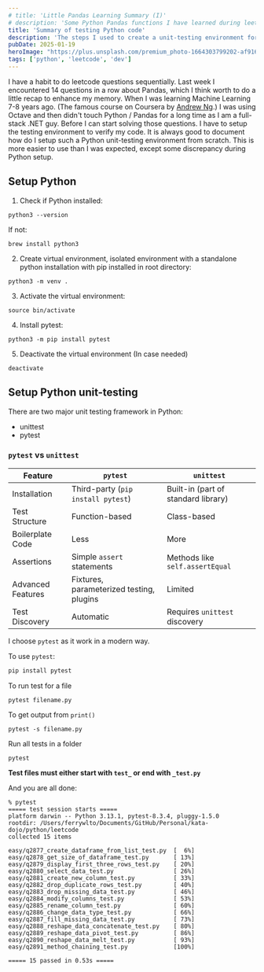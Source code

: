 ```yaml
---
# title: 'Little Pandas Learning Summary (I)'
# description: 'Some Python Pandas functions I have learned during leetcode'
title: 'Summary of testing Python code'
description: 'The steps I used to create a unit-testing environment for testing my Leetcode Python code from scratch'
pubDate: 2025-01-19
heroImage: "https://plus.unsplash.com/premium_photo-1664303799202-af9165d754a6?q=80&w=2969&auto=format&fit=crop&ixlib=rb-4.0.3&ixid=M3wxMjA3fDB8MHxwaG90by1wYWdlfHx8fGVufDB8fHx8fA%3D%3D"
tags: ['python', 'leetcode', 'dev']
---
```


I have a habit to do leetcode questions sequentially. Last week I encountered 14 questions in a row about Pandas, which I think worth to do a little recap to enhance my memory. When I was learning Machine Learning 7-8 years ago. (The famous course on Coursera by [Andrew Ng](https://www.linkedin.com/in/andrewyng/).) I was using Octave and then didn't touch Python / Pandas for a long time as I am a full-stack .NET guy. Before I can start solving those questions. I have to setup the testing environment to verify my code. It is always good to document how do I setup such a Python unit-testing environment from scratch. This is more easier to use than I was expected, except some discrepancy during Python setup. 
<!-- 
### The list of questions about Pandas

2877. [Create a DataFrame from List](https://leetcode.com/problems/create-a-dataframe-from-list)
2878. [Get the Size of a DataFrame](https://leetcode.com/problems/get-the-size-of-a-dataframe)
2879. [Display the First Three Rows](https://leetcode.com/problems/display-the-first-three-rows)
2880. [Select Data](https://leetcode.com/problems/select-data)
2881. [Create a New Column](https://leetcode.com/problems/create-a-new-column)
2882. [Drop Duplicate Rows](https://leetcode.com/problems/drop-duplicate-rows)
2883. [Drop Missing Data](https://leetcode.com/problems/drop-missing-data)
2884. [Modify Columns](https://leetcode.com/problems/modify-columns)
2885. [Rename Columns](https://leetcode.com/problems/rename-columns)
2886. [Change Data Type](https://leetcode.com/problems/change-data-type)
2887. [Fill Missing Data](https://leetcode.com/problems/fill-missing-data)
2888. [Reshape Data: Concatenate](https://leetcode.com/problems/reshape-data-concatenate)
2889. [Reshape Data: Pivot](https://leetcode.com/problems/reshape-data-pivot)
2890. [Reshape Data: Melt](https://leetcode.com/problems/reshape-data-melt)
2891. [Method Chaining](https://leetcode.com/problems/method-chaining) -->

## Setup Python

<!-- These are the first questions in Python that I have encountered on Leetcode.  -->

1. Check if Python installed:
```
python3 --version
```

If not:
```
brew install python3
```

2. Create virtual environment, isolated environment with a standalone python installation with pip installed in root directory:

```
python3 -m venv .
```

3. Activate the virtual environment:
```
source bin/activate
```

4. Install pytest:
```
python3 -m pip install pytest
```

5. Deactivate the virtual environment (In case needed)
```
deactivate
```
## Setup Python unit-testing

There are two major unit testing framework in Python:
- unittest
- pytest

### `pytest` vs `unittest`

| Feature           | `pytest`                          | `unittest`                        |
|-------------------|-----------------------------------|-----------------------------------|
| Installation      | Third-party (`pip install pytest`)| Built-in (part of standard library)|
| Test Structure    | Function-based                    | Class-based                       |
| Boilerplate Code  | Less                              | More                              |
| Assertions        | Simple `assert` statements        | Methods like `self.assertEqual`   |
| Advanced Features | Fixtures, parameterized testing, plugins | Limited                           |
| Test Discovery    | Automatic                         | Requires `unittest` discovery     |

I choose `pytest` as it work in a modern way.

To use `pytest`:
```python
pip install pytest
```

To run test for a file
```
pytest filename.py
```

To get output from `print()`
```
pytest -s filename.py
```

Run all tests in a folder
```
pytest
```

**Test files must either start with `test_` or end with `_test.py`**

And you are all done:
```
% pytest
===== test session starts =====
platform darwin -- Python 3.13.1, pytest-8.3.4, pluggy-1.5.0
rootdir: /Users/ferrywlto/Documents/GitHub/Personal/kata-dojo/python/leetcode
collected 15 items                                                                                        

easy/q2877_create_dataframe_from_list_test.py  [  6%]
easy/q2878_get_size_of_dataframe_test.py       [ 13%]
easy/q2879_display_first_three_rows_test.py    [ 20%]
easy/q2880_select_data_test.py                 [ 26%]
easy/q2881_create_new_column_test.py           [ 33%]
easy/q2882_drop_duplicate_rows_test.py         [ 40%]
easy/q2883_drop_missing_data_test.py           [ 46%]
easy/q2884_modify_columns_test.py              [ 53%]
easy/q2885_rename_column_test.py               [ 60%]
easy/q2886_change_data_type_test.py            [ 66%]
easy/q2887_fill_missing_data_test.py           [ 73%]
easy/q2888_reshape_data_concatenate_test.py    [ 80%]
easy/q2889_reshape_data_pivot_test.py          [ 86%]
easy/q2890_reshape_data_melt_test.py           [ 93%]
easy/q2891_method_chaining_test.py             [100%]

===== 15 passed in 0.53s =====
```

<!-- ### Setup Pandas
Pandas is all about manipulating data (DataFrame)

To use Pandas, import it from `pd`:

```python
import pandas as pd
``` -->
<!-- 
### Create a 

```csharp
for (var j = 31; j >= 0; j--)
{
    if (kOrBits[j] == 1)
    {
        var power = 32 - j - 1;
        result += (int)Math.Pow(2, power);
    }
}
```

```csharp
for (var j = 31; j >= 0; j--)
{
    if (kOrBits[j] == 1)
    {
        result |= (1 << (31 - j));
    }
}
``` -->